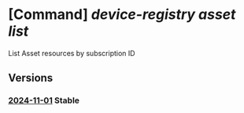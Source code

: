# [Command] _device-registry asset list_

List Asset resources by subscription ID

## Versions

### [2024-11-01](/Resources/mgmt-plane/L3N1YnNjcmlwdGlvbnMve30vcHJvdmlkZXJzL21pY3Jvc29mdC5kZXZpY2VyZWdpc3RyeS9hc3NldHM=/2024-11-01.xml) **Stable**

<!-- mgmt-plane /subscriptions/{}/providers/microsoft.deviceregistry/assets 2024-11-01 -->
<!-- mgmt-plane /subscriptions/{}/resourcegroups/{}/providers/microsoft.deviceregistry/assets 2024-11-01 -->
